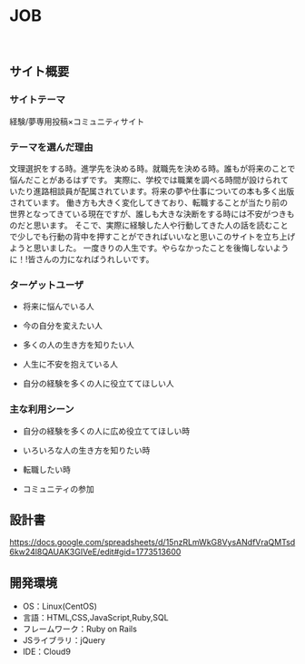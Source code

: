 # JOB
​
## サイト概要
### サイトテーマ

経験/夢専用投稿×コミュニティサイト


### テーマを選んだ理由
文理選択をする時。進学先を決める時。就職先を決める時。誰もが将来のことで悩んだことがあるはずです。
実際に、学校では職業を調べる時間が設けられていたり進路相談員が配属されています。将来の夢や仕事についての本も多く出版されています。
働き方も大きく変化してきており、転職することが当たり前の世界となってきている現在ですが、誰しも大きな決断をする時には不安がつきものだと思います。
そこで、実際に経験した人や行動してきた人の話を読むことで少しでも行動の背中を押すことができればいいなと思いこのサイトを立ち上げようと思いました。
一度きりの人生です。やらなかったことを後悔しないように！!皆さんの力になればうれしいです。



### ターゲットユーザ

* 将来に悩んでいる人

* 今の自分を変えたい人

* 多くの人の生き方を知りたい人

* 人生に不安を抱えている人

* 自分の経験を多くの人に役立ててほしい人

### 主な利用シーン

* 自分の経験を多くの人に広め役立ててほしい時

* いろいろな人の生き方を知りたい時

* 転職したい時

* コミュニティの参加

## 設計書
https://docs.google.com/spreadsheets/d/15nzRLmWkG8VysANdfVraQMTsd6kw24l8QAUAK3GIVeE/edit#gid=1773513600
​
## 開発環境
- OS：Linux(CentOS)
- 言語：HTML,CSS,JavaScript,Ruby,SQL
- フレームワーク：Ruby on Rails
- JSライブラリ：jQuery
- IDE：Cloud9
​
